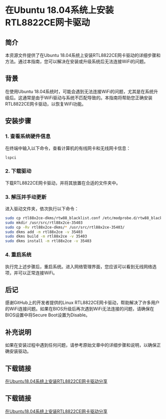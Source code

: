 # 在Ubuntu 18.04系统上安装RTL8822CE网卡驱动

## 简介
本资源文件提供了在Ubuntu 18.04系统上安装RTL8822CE网卡驱动的详细步骤和方法。通过本指南，您可以解决在安装或升级系统后无法连接WiFi的问题。

## 背景
在使用Ubuntu 18.04系统时，可能会遇到无法连接WiFi的问题，尤其是在系统升级后。这通常是由于WiFi驱动与系统不匹配导致的。本指南将帮助您正确安装RTL8822CE网卡驱动，以恢复WiFi功能。

## 安装步骤

### 1. 查看系统硬件信息
在终端中输入以下命令，查看计算机的有线网卡和无线网卡信息：
```bash
lspci
```

### 2. 下载驱动
下载RTL8822CE网卡驱动，并将其放置在合适的文件夹中。

### 3. 解压并手动更新
进入驱动文件夹，依次执行以下命令：
```bash
sudo cp rtl88x2ce-dkms/rtw88_blacklist.conf /etc/modprobe.d/rtw88_blacklist.conf
sudo mkdir /usr/src/rtl88x2ce-35403
sudo cp -Rv rtl88x2ce-dkms/* /usr/src/rtl88x2ce-35403/
sudo dkms add -m rtl88x2ce -v 35403
sudo dkms build -m rtl88x2ce -v 35403
sudo dkms install -m rtl88x2ce -v 35403
```

### 4. 重启系统
执行完上述步骤后，重启系统。进入网络管理界面，您应该可以看到无线网络选项，并可以正常连接WiFi。

## 后记
感谢GitHub上的开发者提供的Linux RTL8822CE网卡驱动，帮助解决了许多用户的WiFi连接问题。如果在BIOS升级后再次遇到WiFi无法连接的问题，请确保在BIOS设置中将Secure Boot设置为Disable。

## 补充说明
如果在安装过程中遇到任何问题，请参考原始文章中的详细步骤和说明，以确保正确安装驱动。

## 下载链接

[在Ubuntu18.04系统上安装RTL8822CE网卡驱动分享](https://pan.quark.cn/s/0f6acc9f1e87)

## 下载链接

[在Ubuntu18.04系统上安装RTL8822CE网卡驱动分享](https://pan.quark.cn/s/4a1fea68049a)